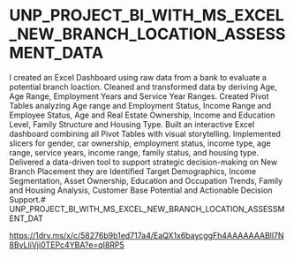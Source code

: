# UNP_PROJECT_BI_WITH_MS_EXCEL_NEW_BRANCH_LOCATION_ASSESSMENT_DATA
I created an Excel Dashboard using raw data from a bank to evaluate a potential branch loaction. 
Cleaned and transformed data by deriving Age, Age Range, Employment Years and Service Year Ranges.
Created Pivot Tables analyzing Age range and Employment Status, Income Range and Employee Status, Age and Real Estate Ownership, Income and Education Level, Family Structure and Housing Type.
Built an interactive Excel dashboard combining all Pivot Tables with visual storytelling. 
Implemented slicers for gender, car ownership, employment status, income type, age range, service years, income range, family status, and housing type.
Delivered a data-driven tool to support strategic decision-making on New Branch Placement they are Identified Target Demographics, Income Segmentation, Asset Ownership, Education and Occupation Trends, Family and Housing Analysis, Customer Base Potential and Actionable Decision Support.# UNP_PROJECT_BI_WITH_MS_EXCEL_NEW_BRANCH_LOCATION_ASSESSMENT_DAT

https://1drv.ms/x/c/58276b9b1ed717a4/EaQX1x6baycggFh4AAAAAAABll7N8ByLliVji0TEPc4YBA?e=qI8RP5
